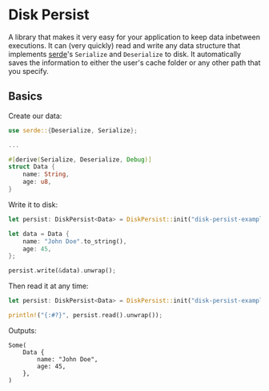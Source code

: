 # Disk Persist

A library that makes it very easy for your application to keep data inbetween executions. It can (very quickly) read and write any data structure that implements [serde](https://serde.rs/)'s `Serialize` and `Deserialize` to disk. It automatically saves the information to either the user's cache folder or any other path that you specify.

## Basics

Create our data:
```rust
use serde::{Deserialize, Serialize};

...

#[derive(Serialize, Deserialize, Debug)]
struct Data {
    name: String,
    age: u8,
}
```

Write it to disk:
```rust
let persist: DiskPersist<Data> = DiskPersist::init("disk-persist-example").unwrap();

let data = Data {
    name: "John Doe".to_string(),
    age: 45,
};

persist.write(&data).unwrap();
```

Then read it at any time:
```rust
let persist: DiskPersist<Data> = DiskPersist::init("disk-persist-example").unwrap();

println!("{:#?}", persist.read().unwrap());
```

Outputs:
```
Some(
    Data {
        name: "John Doe",
        age: 45,
    },
)
```